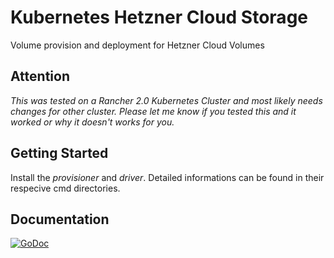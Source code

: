 # Kubernetes Hetzner Cloud Storage

Volume provision and deployment for Hetzner Cloud Volumes


## Attention

*This was tested on a Rancher 2.0 Kubernetes Cluster and most likely needs changes for other cluster.
Please let me know if you tested this and it worked or why it doesn't works for you.*

## Getting Started

Install the *provisioner* and *driver*.
Detailed informations can be found in their respecive cmd directories.

## Documentation

[![GoDoc](https://godoc.org/github.com/stevenklar/kubernetes-hetzner-storage?status.svg)](https://godoc.org/github.com/stevenklar/kubernetes-hetzner-storage)

